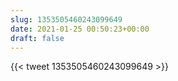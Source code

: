 ```yaml
---
slug: 1353505460243099649
date: 2021-01-25 00:50:23+00:00
draft: false
---
```


{{< tweet 1353505460243099649 >}}
